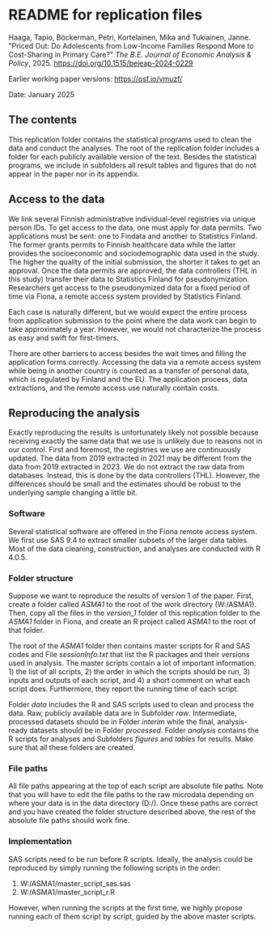 # README for replication files 

Haaga, Tapio, Böckerman, Petri, Kortelainen, Mika and Tukiainen, Janne. "Priced Out: Do Adolescents from Low-Income Families Respond More to Cost-Sharing in Primary Care?" *The B.E. Journal of Economic Analysis & Policy*, 2025. https://doi.org/10.1515/bejeap-2024-0229

Earlier working paper versions: https://osf.io/vmuzf/

Date: January 2025 <br>


## The contents

This replication folder contains the statistical programs used to clean the data and conduct the analyses. The root of the replication folder includes a folder for each publicly available version of the text. Besides the statistical programs, we include in subfolders all result tables and figures that do not appear in the paper nor in its appendix.

## Access to the data

We link several Finnish administrative individual-level registries via unique person IDs. To get access to the data, one must apply for data permits. Two applications must be sent: one to Findata and another to Statistics Finland. The former grants permits to Finnish healthcare data while the latter provides the socioeconomic and sociodemographic data used in the study. The higher the quality of the initial submission, the shorter it takes to get an approval. Once the data permits are approved, the data controllers (THL in this study) transfer their data to Statistics Finland for pseudonymization. Researchers get access to the pseudonymized data for a fixed period of time via Fiona, a remote access system provided by Statistics Finland.

Each case is naturally different, but we would expect the entire process from application submission to the point where the data work can begin to take approximately a year. However, we would not characterize the process as easy and swift for first-timers. 

There are other barriers to access besides the wait times and filling the application forms correctly. Accessing the data via a remote access system while being in another country is counted as a transfer of personal data, which is regulated by Finland and the EU. The application process, data extractions, and the remote access use naturally contain costs.

## Reproducing the analysis

Exactly reproducing the results is unfortunately likely not possible because receiving exactly the same data that we use is unlikely due to reasons not in our control. First and foremost, the registries we use are continuously updated. The data from 2019 extracted in 2021 may be different from the data from 2019 extracted in 2023. We do not extract the raw data from databases. Instead, this is done by the data controllers (THL). However, the differences should be small and the estimates should be robust to the underlying sample changing a little bit.

### Software

Several statistical software are offered in the Fiona remote access system. We first use SAS 9.4 to extract smaller subsets of the larger data tables. Most of the data cleaning, construction, and analyses are conducted with R 4.0.5. 

### Folder structure

Suppose we want to reproduce the results of version 1 of the paper. First, create a folder called *ASMA1* to the root of the work directory (W:/ASMA1). Then, copy all the files in the *version_1* folder of this replication folder to the *ASMA1* folder in Fiona, and create an R project called *ASMA1* to the root of that folder.

The root of the *ASMA1* folder then contains master scripts for R and SAS codes and File *sessionInfo.txt* that list the R packages and their versions used in analysis. The master scripts contain a lot of important information: 1) the list of all scripts, 2) the order in which the scripts should be run, 3) inputs and outputs of each script, and 4) a short comment on what each script does. Furthermore, they report the running time of each script.

Folder *data* includes the R and SAS scripts used to clean and process the data. Raw, publicly available data are in Subfolder *raw*. Intermediate, processed datasets should be in Folder *interim* while the final, analysis-ready datasets should be in Folder *processed*. Folder *analysis* contains the R scripts for analyses and Subfolders *figures* and *tables* for results. Make sure that all these folders are created.

### File paths

All file paths appearing at the top of each script are absolute file paths. Note that you will have to edit the file paths to the raw microdata depending on where your data is in the data directory (D:/). Once these paths are correct and you have created the folder structure described above, the rest of the absolute file paths should work fine.

### Implementation

SAS scripts need to be run before R scripts. Ideally, the analysis could be reproduced by simply running the following scripts in the order:
1. W:/ASMA1/master_script_sas.sas
2. W:/ASMA1/master_script_r.R

However, when running the scripts at the first time, we highly propose running each of them script by script, guided by the above master scripts.
